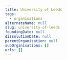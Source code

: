 ```yaml
---
title: University of Leeds
tags:
  - organisations
alternateName: null
slug: university-of-leeds
foundingDate: null
dissolutionDate: null
parentOrganisation: null
subOrganisations: []
urls: []
---
```

